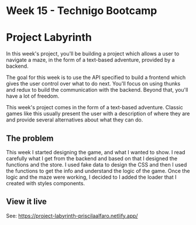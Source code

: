 # Week 15 - Technigo Bootcamp

# Project Labyrinth

In this week's project, you'll be building a project which allows a user to navigate a maze, in the form of a text-based adventure, provided by a backend.

The goal for this week is to use the API specified to build a frontend which gives the user control over what to do next. You'll focus on using thunks and redux to build the communication with the backend.  Beyond that, you'll have a lot of freedom.

This week's project comes in the form of a text-based adventure. Classic games like this usually present the user with a description of where they are and provide several alternatives about what they can do.

## The problem

This week I started designing the game, and what I wanted to show. I read carefully what I get from the backend and based on that I designed the functions and the store. I used fake data to design the CSS and then I used the functions to get the info and understand the logic of the game. Once the logic and the maze were working, I decided to I added the loader that I created with styles components. 

## View it live

See: https://project-labyrinth-priscilaalfaro.netlify.app/